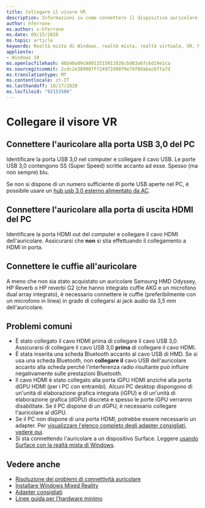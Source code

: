```yaml
---
title: Collegare il visore VR
description: Informazioni su come connettere il dispositivo auricolare per la realtà mista di Windows a USB 3,0 e HDMI e su come connettere le cuffie alla cuffia.
author: hferrone
ms.author: v-hferrone
ms.date: 09/15/2020
ms.topic: article
keywords: Realtà mista di Windows, realtà mista, realtà virtuale, VR, MR, auricolare, installazione, introduzione
appliesto:
- Windows 10
ms.openlocfilehash: 46b40a09c88013515911026cbd03a6fc6d19e1ca
ms.sourcegitcommit: 2cdc2e38990fff24972d98f9e74f0dabacbffa7d
ms.translationtype: MT
ms.contentlocale: it-IT
ms.lasthandoff: 10/17/2020
ms.locfileid: "92153506"
---
```

# <a name="plug-in-your-headset"></a>Collegare il visore VR

## <a name="connect-your-headset-to-your-pcs-usb-30-port"></a>Connettere l'auricolare alla porta USB 3,0 del PC

Identificare la porta USB 3,0 nel computer e collegare il cavo USB. Le porte USB 3,0 contengono SS (Super Speed) scritte accanto ad esse. Spesso (ma non sempre) blu.

Se non si dispone di un numero sufficiente di porte USB aperte nel PC, è possibile usare un [hub usb 3,0 esterno alimentato da AC](recommended-adapters-for-windows-mixed-reality-capable-pcs.md#using-external-usb-30-hubs-with-windows-mixed-reality-headsets).

## <a name="connect-your-headset-to-your-pcs-hdmi-out-port"></a>Connettere l'auricolare alla porta di uscita HDMI del PC

Identificare la porta HDMI out del computer e collegare il cavo HDMI dell'auricolare. Assicurarsi che **non** si stia effettuando il collegamento a HDMI in porta.

## <a name="connect-headphones-to-your-headset"></a>Connettere le cuffie all'auricolare

A meno che non sia stato acquistato un auricolare Samsung HMD Odyssey, HP Reverb o HP reverbi G2 (che hanno integrato cuffie AKG e un microfono dual array integrato), è necessario connettere le cuffie (preferibilmente con un microfono in linea) in grado di collegarsi ai jack audio da 3,5 mm dell'auricolare.

## <a name="common-issues"></a>Problemi comuni
* È stato collegato il cavo HDMI prima di collegare il cavo USB 3,0.  Assicurarsi di collegare il cavo USB 3,0 **prima** di collegare il cavo HDMI.
* È stata inserita una scheda Bluetooth accanto al cavo USB di HMD.  Se si usa una scheda Bluetooth, non **collegare il** cavo USB dell'auricolare accanto alla scheda perché l'interferenza radio risultante può influire negativamente sulle prestazioni Bluetooth.
* Il cavo HDMI è stato collegato alla porta iGPU HDMI anziché alla porta dGPU HDMI (per i PC con entrambi). Alcuni PC desktop dispongono di un'unità di elaborazione grafica integrata (iGPU) e di un'unità di elaborazione grafica (dGPU) discreta e spesso le porte iGPU verranno disabilitate. Se il PC dispone di un dGPU, è necessario collegare l'auricolare al dGPU.  
* Se il PC non dispone di una porta HDMI, potrebbe essere necessario un adapter. Per [visualizzare l'elenco completo degli adapter consigliati, vedere qui](recommended-adapters-for-windows-mixed-reality-capable-pcs.md). 
* Si sta connettendo l'auricolare a un dispositivo Surface. Leggere [usando Surface con la realtà mista di Windows](windows-mixed-reality-minimum-pc-hardware-compatibility-guidelines.md#windows-mixed-reality-and-surface).

## <a name="see-also"></a>Vedere anche

* [Risoluzione dei problemi di connettività auricolare](headset-connectivity.md)
* [Installare Windows Mixed Reality](install-windows-mixed-reality.md)
* [Adapter consigliati](recommended-adapters-for-windows-mixed-reality-capable-pcs.md)
* [Linee guida per l'hardware minimo](windows-mixed-reality-minimum-pc-hardware-compatibility-guidelines.md)
